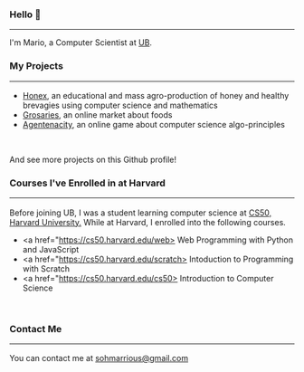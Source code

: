 ### Hello 👋
<hr style="border-collapse:collapse">
I'm Mario, a Computer Scientist at <a href="https://ubuea.cm">UB</a>.

### My Projects <hr>
<ul>
   <li><a href="https://honex.com">Honex</a><data>, an educational and mass agro-production of honey and 
   healthy brevagies using computer science and mathematics</data></li>
   <li><a href="https://grocery.com">Grosaries</a><data>, an online market about foods</data></li>
   <li><a href="https://agentcalcul.com">Agentenacity</a><data>, an online game about computer science algo-principles</data></li>   
</ul>
<br><p>And see more projects on this Github profile!</p>

### Courses I've Enrolled in at Harvard<hr>
<data>Before joining UB, I was a student learning computer science at
<a href="https://cs50.harvard.edu">CS50, Harvard University.</a> While at Harvard, I enrolled into the following courses.</data><p>
	   <ul><li>
	      <a href="https://cs50.harvard.edu/web> Web Programming with Python and JavaScript </a>
	   </li>
	   <li>
	      <a href="https://cs50.harvard.edu/scratch> Intoduction to Programming with Scratch </a>
	   </li>
	   <li>
	      <a href="https://cs50.harvard.edu/cs50> Introduction to Computer Science</a> 
	  </li></ul>
<br>

### Contact Me <hr>
<p>You can contact me at <a href="mailto:sohmarrious@gmail.com">sohmarrious@gmail.com</a></p>

